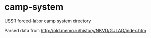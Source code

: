 # camp-system
USSR forced-labor camp system directory

Parsed data from http://old.memo.ru/history/NKVD/GULAG/index.htm
